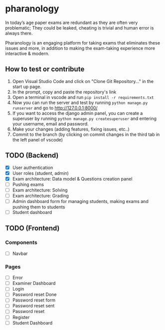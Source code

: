 # pharanology

In today’s age paper exams are redundant as they are often very problematic; They could be leaked, cheating is trivial and human error is always there.

Pharanology is an engaging platform for taking exams that eliminates these issues and more, in addition to making the exam-taking experience more interactive & modern.

## How to test or contribute

1. Open Visual Studio Code and click on "Clone Git Repository..." in the start up page.
2. In the prompt, copy and paste the repository's link
3. Open a terminal in vscode and run `pip install -r requirements.txt`
4. Now you can run the server and test by running `python manage.py runserver` and go to http://127.0.0.1:8000/
5. If you want to access the django admin panel, you can create a superuser by running `python manage.py createsuperuser` and entering your username, email and password.
6. Make your changes (adding features, fixing issues, etc..)
7. Commit to the branch (by clicking on commit changes in the third tab in the left panel of vscode)

## TODO (Backend)

- [x] User authentication
- [x] User roles (student, admin)
- [x] Exam architecture: Data model & Questions creation panel
- [ ] Pushing exams
- [ ] Exam architecture: Solving
- [ ] Exam architecture: Grading
- [ ] Admin dashboard form for managing students, making exams and pushing them to students
- [ ] Student dashboard

## TODO (Frontend)

### Components

- [ ] Navbar

### Pages

- [ ] Error
- [ ] Examiner Dashboard
- [ ] Login
- [ ] Password reset Done
- [ ] Password reset form
- [ ] Password reset sent
- [ ] Password reset
- [ ] Register
- [ ] Student Dashboard
